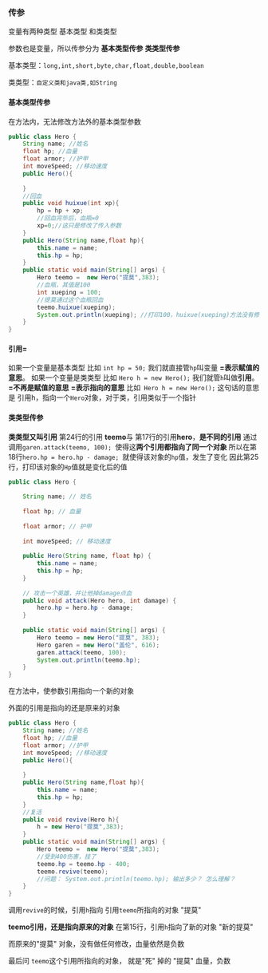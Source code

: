 ### 传参

变量有两种类型 基本类型 和类类型

参数也是变量，所以传参分为
**基本类型传参**
**类类型传参**

基本类型：`long,int,short,byte,char,float,double,boolean`

类类型：`自定义类和java类,如String`

#### 基本类型传参

在方法内，无法修改方法外的基本类型参数

```java
public class Hero {    
    String name; //姓名   
    float hp; //血量  
    float armor; //护甲    
    int moveSpeed; //移动速度
    public Hero(){
         
    }
    //回血
    public void huixue(int xp){
        hp = hp + xp;
        //回血完毕后，血瓶=0
        xp=0;//这只是修改了传入参数
    } 
    public Hero(String name,float hp){
        this.name = name;
        this.hp = hp;
    }
    public static void main(String[] args) {
        Hero teemo =  new Hero("提莫",383);
        //血瓶，其值是100
        int xueping = 100;    
        //提莫通过这个血瓶回血
        teemo.huixue(xueping);
        System.out.println(xueping); //打印100，huixue(xueping)方法没有修改值 
    }   
}
```

#### 引用=

如果一个变量是基本类型
比如 `int hp = 50;`
我们就直接管`hp`叫变量
**=表示赋值的意思**。
如果一个变量是类类型
比如 `Hero h = new Hero();`
我们就管`h`叫做**引用**。
**=不再是赋值的意思**
**=表示指向的意思**
比如` Hero h = new Hero();`
这句话的意思是
引用h，指向一个`Hero`对象，对于类，引用类似于一个指针

#### 类类型传参

**类类型又叫引用**
第24行的引用 **teemo**与 第17行的引用**hero**，**是不同的引用**
通过调用`garen.attack(teemo, 100); `使得这**两个引用都指向了同一个对象**
所以在第18行`hero.hp = hero.hp - damage; `就使得该对象的`hp`值，发生了变化
因此第25行，打印该对象的`Hp`值就是变化后的值

```java
public class Hero {
 
    String name; // 姓名
 
    float hp; // 血量
 
    float armor; // 护甲
 
    int moveSpeed; // 移动速度
 
    public Hero(String name, float hp) {
        this.name = name;
        this.hp = hp;
    }
 
    // 攻击一个英雄，并让他掉damage点血
    public void attack(Hero hero, int damage) {
        hero.hp = hero.hp - damage;
    }
 
    public static void main(String[] args) {
        Hero teemo = new Hero("提莫", 383);
        Hero garen = new Hero("盖伦", 616);
        garen.attack(teemo, 100);
        System.out.println(teemo.hp);
    }
}
```



在方法中，使参数引用指向一个新的对象

外面的引用是指向的还是原来的对象

```java
public class Hero {
    String name; //姓名
    float hp; //血量
    float armor; //护甲
    int moveSpeed; //移动速度
    public Hero(){
         
    }
    public Hero(String name,float hp){
        this.name = name;
        this.hp = hp;
    }
    //复活
    public void revive(Hero h){
        h = new Hero("提莫",383);
    }
    public static void main(String[] args) {
        Hero teemo =  new Hero("提莫",383);
        //受到400伤害，挂了
        teemo.hp = teemo.hp - 400;
        teemo.revive(teemo);
        //问题： System.out.println(teemo.hp); 输出多少？ 怎么理解？    
    }
}
```

调用`revive`的时候，引用`h`指向 引用`teemo`所指向的对象 "提莫"

**teemo引用，还是指向原来的对象**
在第15行，引用`h`指向了新的对象 "新的提莫"

而原来的"提莫" 对象，没有做任何修改，血量依然是负数

最后问 `teemo`这个引用所指向的对象， 就是"死" 掉的 "提莫" 血量，负数

